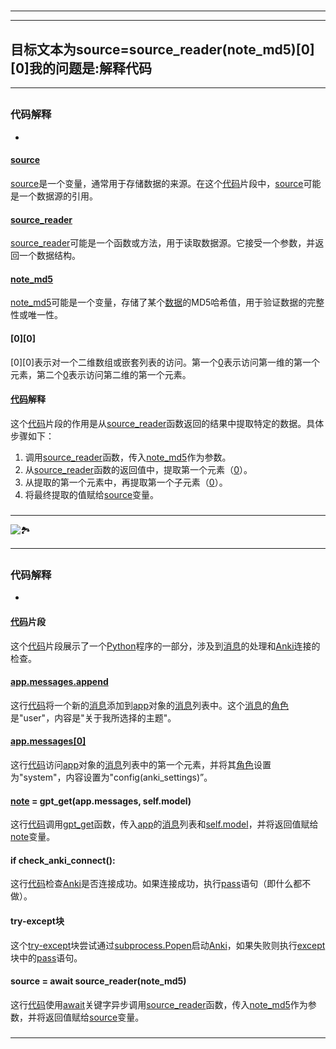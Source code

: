 # 
___
___
## 目标文本为source=source_reader(note_md5)[0][0]我的问题是:解释代码
___
## 
### 代码解释
- 

#### [source](https://zh.wikipedia.org/wiki/source)
[source](https://zh.wikipedia.org/wiki/source)是一个变量，通常用于存储数据的来源。在这个[代码](https://zh.wikipedia.org/wiki/代码)片段中，[source](https://zh.wikipedia.org/wiki/source)可能是一个数据源的引用。

#### [source_reader](https://zh.wikipedia.org/wiki/source_reader)
[source_reader](https://zh.wikipedia.org/wiki/source_reader)可能是一个函数或方法，用于读取数据源。它接受一个参数，并返回一个数据结构。

#### [note_md5](https://zh.wikipedia.org/wiki/note_md5)
[note_md5](https://zh.wikipedia.org/wiki/note_md5)可能是一个变量，存储了某个[数据](https://zh.wikipedia.org/wiki/数据)的MD5哈希值，用于验证数据的完整性或唯一性。

#### [0][0]
[0][0]表示对一个二维数组或嵌套列表的访问。第一个[0](https://zh.wikipedia.org/wiki/0)表示访问第一维的第一个元素，第二个[0](https://zh.wikipedia.org/wiki/0)表示访问第二维的第一个元素。

#### [代码](https://zh.wikipedia.org/wiki/代码)解释
这个[代码](https://zh.wikipedia.org/wiki/代码)片段的作用是从[source_reader](https://zh.wikipedia.org/wiki/source_reader)函数返回的结果中提取特定的数据。具体步骤如下：
1. 调用[source_reader](https://zh.wikipedia.org/wiki/source_reader)函数，传入[note_md5](https://zh.wikipedia.org/wiki/note_md5)作为参数。
2. 从[source_reader](https://zh.wikipedia.org/wiki/source_reader)函数的返回值中，提取第一个元素（[0](https://zh.wikipedia.org/wiki/0)）。
3. 从提取的第一个元素中，再提取第一个子元素（[0](https://zh.wikipedia.org/wiki/0)）。
4. 将最终提取的值赋给[source](https://zh.wikipedia.org/wiki/source)变量。


### 
___
![🏞️](https://cdn.jsdelivr.net/gh/bwicarus/img/20240803173454.jpg)
___
## 
### 代码解释
- 

#### [代码](https://zh.wikipedia.org/wiki/代码)片段
这个[代码](https://zh.wikipedia.org/wiki/代码)片段展示了一个[Python](https://zh.wikipedia.org/wiki/Python)程序的一部分，涉及到[消息](https://zh.wikipedia.org/wiki/消息)的处理和[Anki](https://zh.wikipedia.org/wiki/Anki)连接的检查。

#### [app.messages.append](https://zh.wikipedia.org/wiki/app.messages.append)
这行[代码](https://zh.wikipedia.org/wiki/代码)将一个新的[消息](https://zh.wikipedia.org/wiki/消息)添加到[app](https://zh.wikipedia.org/wiki/app)对象的[消息](https://zh.wikipedia.org/wiki/消息)列表中。这个[消息](https://zh.wikipedia.org/wiki/消息)的[角色](https://zh.wikipedia.org/wiki/角色)是"user"，内容是"关于我所选择的主题"。

#### [app.messages[0]](https://zh.wikipedia.org/wiki/app.messages[0])
这行[代码](https://zh.wikipedia.org/wiki/代码)访问[app](https://zh.wikipedia.org/wiki/app)对象的[消息](https://zh.wikipedia.org/wiki/消息)列表中的第一个元素，并将其[角色](https://zh.wikipedia.org/wiki/角色)设置为"system"，内容设置为"config(anki_settings)”。

#### [note](https://zh.wikipedia.org/wiki/note) = gpt_get(app.messages, self.model)
这行[代码](https://zh.wikipedia.org/wiki/代码)调用[gpt_get](https://zh.wikipedia.org/wiki/gpt_get)函数，传入[app](https://zh.wikipedia.org/wiki/app)的[消息](https://zh.wikipedia.org/wiki/消息)列表和[self.model](https://zh.wikipedia.org/wiki/self.model)，并将返回值赋给[note](https://zh.wikipedia.org/wiki/note)变量。

#### if check_anki_connect():
这行[代码](https://zh.wikipedia.org/wiki/代码)检查[Anki](https://zh.wikipedia.org/wiki/Anki)是否连接成功。如果连接成功，执行[pass](https://zh.wikipedia.org/wiki/pass)语句（即什么都不做）。

#### try-except块
这个[try-except](https://zh.wikipedia.org/wiki/try-except)块尝试通过[subprocess.Popen](https://zh.wikipedia.org/wiki/subprocess.Popen)启动[Anki](https://zh.wikipedia.org/wiki/Anki)，如果失败则执行[except](https://zh.wikipedia.org/wiki/except)块中的[pass](https://zh.wikipedia.org/wiki/pass)语句。

#### source = await source_reader(note_md5)
这行[代码](https://zh.wikipedia.org/wiki/代码)使用[await](https://zh.wikipedia.org/wiki/await)关键字异步调用[source_reader](https://zh.wikipedia.org/wiki/source_reader)函数，传入[note_md5](https://zh.wikipedia.org/wiki/note_md5)作为参数，并将返回值赋给[source](https://zh.wikipedia.org/wiki/source)变量。


### 
___
